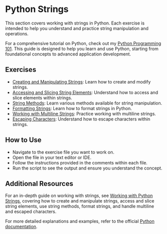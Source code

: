 # Python Strings

This section covers working with strings in Python. Each exercise is intended to help you understand and practice string manipulation and operations.

For a comprehensive tutorial on Python, check out my [Python Programming 101](https://joj-macho.github.io/workspace/python). This guide is designed to help you learn and use Python, starting from foundational concepts to advanced application development.

## Exercises

- [Creating and Manipulating Strings](creating_manipulating_strings.py): Learn how to create and modify strings.
- [Accessing and Slicing String Elements](accessing_slicing_strings.py): Understand how to access and slice elements within strings.
- [String Methods](string_methods.py): Learn various methods available for string manipulation.
- [Formatting Strings](formatting_strings.py): Learn how to format strings in Python.
- [Working with Multiline Strings](multiline_strings.py): Practice working with multiline strings.
- [Escaping Characters](escaping_characters.py): Understand how to escape characters within strings.

## How to Use

- Navigate to the exercise file you want to work on.
- Open the file in your text editor or IDE.
- Follow the instructions provided in the comments within each file.
- Run the script to see the output and ensure you understand the concept.

## Additional Resources

For an in-depth guide on working with strings, see [Working with Python Strings](https://joj-macho.github.io/workspace/python/strings), covering how to create and manipulate strings, access and slice string elements, use string methods, format strings, and handle multiline and escaped characters.

For more detailed explanations and examples, refer to the official [Python documentation](https://docs.python.org/3/).